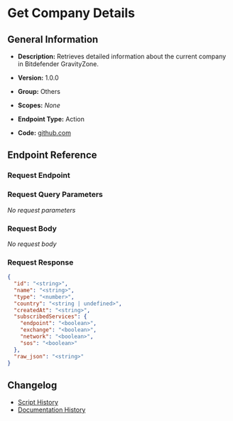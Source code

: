 <!-- BEGIN GENERATED CONTENT -->
# Get Company Details

## General Information

- **Description:** Retrieves detailed information about the current company in Bitdefender GravityZone.

- **Version:** 1.0.0
- **Group:** Others
- **Scopes:** _None_
- **Endpoint Type:** Action
- **Code:** [github.com](https://github.com/NangoHQ/integration-templates/tree/main/integrations/bitdefender/actions/get-company-details.ts)


## Endpoint Reference

### Request Endpoint



### Request Query Parameters

_No request parameters_

### Request Body

_No request body_

### Request Response

```json
{
  "id": "<string>",
  "name": "<string>",
  "type": "<number>",
  "country": "<string | undefined>",
  "createdAt": "<string>",
  "subscribedServices": {
    "endpoint": "<boolean>",
    "exchange": "<boolean>",
    "network": "<boolean>",
    "sos": "<boolean>"
  },
  "raw_json": "<string>"
}
```

## Changelog

- [Script History](https://github.com/NangoHQ/integration-templates/commits/main/integrations/bitdefender/actions/get-company-details.ts)
- [Documentation History](https://github.com/NangoHQ/integration-templates/commits/main/integrations/bitdefender/actions/get-company-details.md)

<!-- END  GENERATED CONTENT -->

